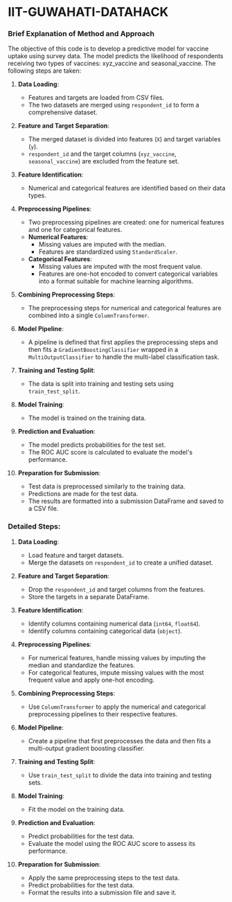 # IIT-GUWAHATI-DATAHACK

### Brief Explanation of Method and Approach

The objective of this code is to develop a predictive model for vaccine uptake using survey data. The model predicts the likelihood of respondents receiving two types of vaccines: xyz_vaccine and seasonal_vaccine. The following steps are taken:

1. **Data Loading**:
    - Features and targets are loaded from CSV files.
    - The two datasets are merged using `respondent_id` to form a comprehensive dataset.

2. **Feature and Target Separation**:
    - The merged dataset is divided into features (`X`) and target variables (`y`).
    - `respondent_id` and the target columns (`xyz_vaccine`, `seasonal_vaccine`) are excluded from the feature set.

3. **Feature Identification**:
    - Numerical and categorical features are identified based on their data types.

4. **Preprocessing Pipelines**:
    - Two preprocessing pipelines are created: one for numerical features and one for categorical features.
    - **Numerical Features**:
        - Missing values are imputed with the median.
        - Features are standardized using `StandardScaler`.
    - **Categorical Features**:
        - Missing values are imputed with the most frequent value.
        - Features are one-hot encoded to convert categorical variables into a format suitable for machine learning algorithms.

5. **Combining Preprocessing Steps**:
    - The preprocessing steps for numerical and categorical features are combined into a single `ColumnTransformer`.

6. **Model Pipeline**:
    - A pipeline is defined that first applies the preprocessing steps and then fits a `GradientBoostingClassifier` wrapped in a `MultiOutputClassifier` to handle the multi-label classification task.

7. **Training and Testing Split**:
    - The data is split into training and testing sets using `train_test_split`.

8. **Model Training**:
    - The model is trained on the training data.

9. **Prediction and Evaluation**:
    - The model predicts probabilities for the test set.
    - The ROC AUC score is calculated to evaluate the model's performance.

10. **Preparation for Submission**:
    - Test data is preprocessed similarly to the training data.
    - Predictions are made for the test data.
    - The results are formatted into a submission DataFrame and saved to a CSV file.

### Detailed Steps:

1. **Data Loading**:
    - Load feature and target datasets.
    - Merge the datasets on `respondent_id` to create a unified dataset.

2. **Feature and Target Separation**:
    - Drop the `respondent_id` and target columns from the features.
    - Store the targets in a separate DataFrame.

3. **Feature Identification**:
    - Identify columns containing numerical data (`int64`, `float64`).
    - Identify columns containing categorical data (`object`).

4. **Preprocessing Pipelines**:
    - For numerical features, handle missing values by imputing the median and standardize the features.
    - For categorical features, impute missing values with the most frequent value and apply one-hot encoding.

5. **Combining Preprocessing Steps**:
    - Use `ColumnTransformer` to apply the numerical and categorical preprocessing pipelines to their respective features.

6. **Model Pipeline**:
    - Create a pipeline that first preprocesses the data and then fits a multi-output gradient boosting classifier.

7. **Training and Testing Split**:
    - Use `train_test_split` to divide the data into training and testing sets.

8. **Model Training**:
    - Fit the model on the training data.

9. **Prediction and Evaluation**:
    - Predict probabilities for the test data.
    - Evaluate the model using the ROC AUC score to assess its performance.

10. **Preparation for Submission**:
    - Apply the same preprocessing steps to the test data.
    - Predict probabilities for the test data.
    - Format the results into a submission file and save it.
